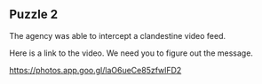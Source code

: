 Puzzle 2
---

The agency was able to intercept a clandestine video feed. 

Here is a link to the video. We need you to figure out the message.

https://photos.app.goo.gl/laO6ueCe85zfwlFD2